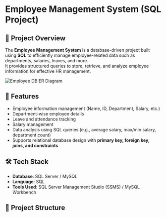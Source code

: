 # Employee Management System (SQL Project)

## 📌 Project Overview
The **Employee Management System** is a database-driven project built using **SQL** to efficiently manage employee-related data such as departments, salaries, leaves, and more.  
It provides structured queries to store, retrieve, and analyze employee information for effective HR management.

![Employee DB ER Diagram](https://user-images.githubusercontent.com/72408657/130641993-de770c59-3c85-492a-b49b-3e2bc8cbf0f9.png)

## 🚀 Features
- Employee information management (Name, ID, Department, Salary, etc.)  
- Department-wise employee details  
- Leave and attendance tracking  
- Salary management  
- Data analysis using SQL queries (e.g., average salary, max/min salary, department count)  
- Supports relational database design with **primary key, foreign key, joins, and constraints**  

## 🛠️ Tech Stack
- **Database**: SQL Server / MySQL  
- **Language**: SQL  
- **Tools Used**: SQL Server Management Studio (SSMS) / MySQL Workbench  

## 📂 Project Structure
